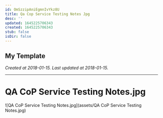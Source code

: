 ```yaml
---
id: OmSzzipAniEgmnIvYkz8U
title: Qa Cop Service Testing Notes Jpg
desc: ''
updated: 1645225706343
created: 1645225706343
stub: false
isDir: false
---
```

My Template
---

_Created at 2018-01-15._
_Last updated at 2018-01-15._




---

# QA CoP Service Testing Notes.jpg


![QA CoP Service Testing Notes.jpg](assets/QA CoP Service Testing Notes.jpg)

